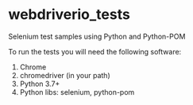 # webdriverio_tests
Selenium test samples using Python and Python-POM

To run the tests you will need the following software:
  1. Chrome
  2. chromedriver (in your path)
  3. Python 3.7+
  4. Python libs: selenium, python-pom
  
